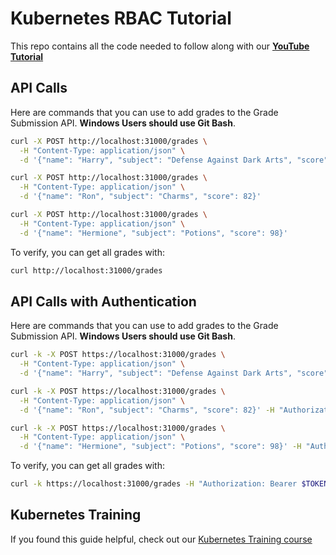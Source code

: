 # Kubernetes RBAC Tutorial

This repo contains all the code needed to follow along with our **[YouTube Tutorial](https://youtu.be/hWj4y3Ok9Tg)**

## API Calls

Here are commands that you can use to add grades to the Grade Submission API. **Windows Users should use Git Bash**.

```bash
curl -X POST http://localhost:31000/grades \
  -H "Content-Type: application/json" \
  -d '{"name": "Harry", "subject": "Defense Against Dark Arts", "score": 95}'

curl -X POST http://localhost:31000/grades \
  -H "Content-Type: application/json" \
  -d '{"name": "Ron", "subject": "Charms", "score": 82}'

curl -X POST http://localhost:31000/grades \
  -H "Content-Type: application/json" \
  -d '{"name": "Hermione", "subject": "Potions", "score": 98}'
```

To verify, you can get all grades with:
```bash
curl http://localhost:31000/grades
```

## API Calls with Authentication

Here are commands that you can use to add grades to the Grade Submission API. **Windows Users should use Git Bash**.

```bash
curl -k -X POST https://localhost:31000/grades \
  -H "Content-Type: application/json" \
  -d '{"name": "Harry", "subject": "Defense Against Dark Arts", "score": 95}' -H "Authorization: Bearer $TOKEN"

curl -k -X POST https://localhost:31000/grades \
  -H "Content-Type: application/json" \
  -d '{"name": "Ron", "subject": "Charms", "score": 82}' -H "Authorization: Bearer $TOKEN"

curl -k -X POST https://localhost:31000/grades \
  -H "Content-Type: application/json" \
  -d '{"name": "Hermione", "subject": "Potions", "score": 98}' -H "Authorization: Bearer $TOKEN"
```

To verify, you can get all grades with:
```bash
curl -k https://localhost:31000/grades -H "Authorization: Bearer $TOKEN"
```
## Kubernetes Training

If you found this guide helpful, check out our [Kubernetes Training course](https://kubernetestraining.io/)
